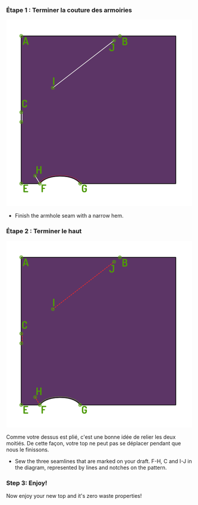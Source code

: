 ### Étape 1 : Terminer la couture des armoiries

![Rincez la couture de l'armures](step03.png)

- Finish the armhole seam with a narrow hem.

### Étape 2 : Terminer le haut

![Sew the three seamlines that are marked on your draft](step04.png)

<Note>

Comme votre dessus est plié, c'est une bonne idée de relier les deux moitiés.
De cette façon, votre top ne peut pas se déplacer pendant que nous le finissons.

</Note>

- Sew the three seamlines that are marked on your draft. F-H, C and I-J in the diagram, represented by lines and notches on the pattern.

### Step 3: Enjoy!

Now enjoy your new top and it's zero waste properties!
